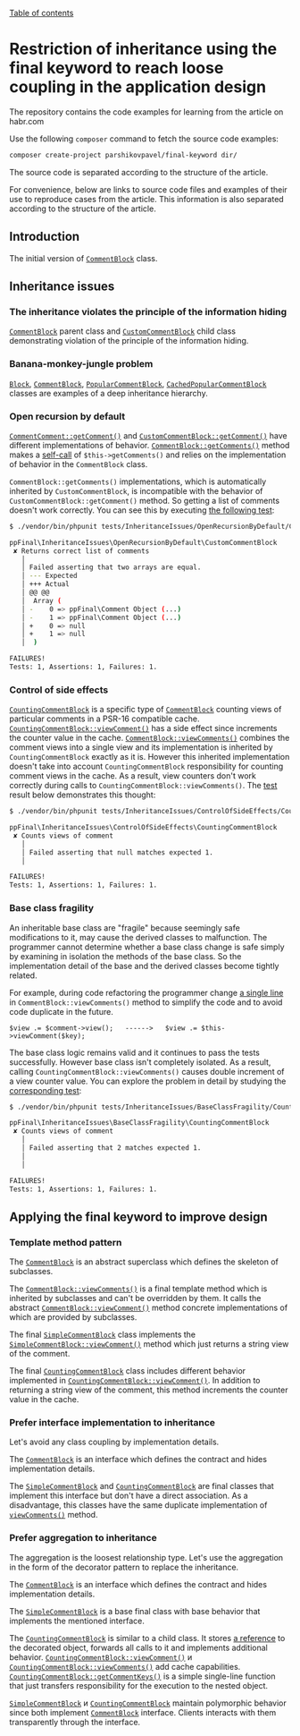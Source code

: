 <u>Table of contents</u>

# Restriction of inheritance using the final keyword to reach loose coupling in the application design

The repository contains the code examples for learning from the article on habr.com

Use the following `composer` command to fetch the source code examples: 

```bash
composer create-project parshikovpavel/final-keyword dir/
```

The source code is separated according to the structure of the article. 

For convenience, below are links to source code files and examples of their use to reproduce cases from the article. This information is also separated according to the structure of the article. 

## Introduction

The initial version of [`CommentBlock`](src/Introduction/CommentBlock.php)  class.

## Inheritance issues

### The inheritance violates the principle of the information hiding 

[`CommentBlock`](src/InheritanceIssues/InformationHiding/CommentBlock.php)  parent class and [`CustomCommentBlock`](src/InheritanceIssues/InformationHiding/CustomCommentBlock.php) child class demonstrating violation of the principle of the information hiding.

### Banana-monkey-jungle problem

[`Block`](src/InheritanceIssues/BananaMonkeyJungleProblem/Block.php), [`CommentBlock`](src/InheritanceIssues/BananaMonkeyJungleProblem/CommentBlock.php), [`PopularCommentBlock`](src/InheritanceIssues/BananaMonkeyJungleProblem/PopularCommentBlock.php), [`CachedPopularCommentBlock`](src/InheritanceIssues/BananaMonkeyJungleProblem/CachedPopularCommentBlock.php) classes are examples of a deep inheritance hierarchy.

### Open recursion by default

[`CommentComment::getComment()`](src/InheritanceIssues/OpenRecursionByDefault/CommentBlock.php#L31) and [`CustomCommentBlock::getComment()`](src/InheritanceIssues/OpenRecursionByDefault/CustomCommentBlock.php#L34) have different implementations of behavior. [`CommentBlock::getComments()`](src/InheritanceIssues/OpenRecursionByDefault/CommentBlock.php#L46) method makes 
a [self-call](src/InheritanceIssues/OpenRecursionByDefault/CommentBlock.php#L50) of `$this->getComments()` and relies on the implementation of behavior in the `CommentBlock` class.

`CommentBlock::getComments()` implementations, which is automatically inherited by `CustomCommentBlock`, is incompatible with the behavior of `CustomCommentBlock::getComment()` method. So getting a list of comments doesn't work correctly. You can see this by executing [the following test](tests/InheritanceIssues/OpenRecursionByDefault/CustomCommentBlockTest.php):

```bash
$ ./vendor/bin/phpunit tests/InheritanceIssues/OpenRecursionByDefault/CustomCommentBlockTest.php --testdox

ppFinal\InheritanceIssues\OpenRecursionByDefault\CustomCommentBlock
 ✘ Returns correct list of comments
   │
   │ Failed asserting that two arrays are equal.
   │ --- Expected
   │ +++ Actual
   │ @@ @@
   │  Array (
   │ -    0 => ppFinal\Comment Object (...)
   │ -    1 => ppFinal\Comment Object (...)
   │ +    0 => null
   │ +    1 => null
   │  )

FAILURES!
Tests: 1, Assertions: 1, Failures: 1.
```

### Control of side effects

[`CountingCommentBlock`](src/InheritanceIssues/ControlOfSideEffects/CountingCommentBlock.php) is a specific type of [`CommentBlock`](src/InheritanceIssues/ControlOfSideEffects/CommentBlock.php)  counting views of particular comments in a PSR-16 compatible cache. [`CountingCommentBlock::viewComment()`](src/InheritanceIssues/ControlOfSideEffects/CountingCommentBlock.php#L35) has a side effect since increments the counter value in the cache. [`CommentBlock::viewComments()`](src/InheritanceIssues/ControlOfSideEffects/CommentBlock.php#L43) combines the comment views into a single view and its implementation is inherited by `CountingCommentBlock` exactly as it is. However this inherited implementation doesn't take into account `CountingCommentBlock` responsibility for counting comment views in the cache. As a result, view counters don't work correctly during calls to `CountingCommentBlock::viewComments()`. The [test](tests/InheritanceIssues/ControlOfSideEffects/CountingCommentBlockTest.php) result below demonstrates this thought:

```bash
$ ./vendor/bin/phpunit tests/InheritanceIssues/ControlOfSideEffects/CountingCommentBlockTest.php --testdox

ppFinal\InheritanceIssues\ControlOfSideEffects\CountingCommentBlock
 ✘ Counts views of comment
   │
   │ Failed asserting that null matches expected 1.
   │

FAILURES!
Tests: 1, Assertions: 1, Failures: 1.
```

### Base class fragility

An inheritable base class are "fragile" because seemingly safe modifications to it, may cause the derived classes to malfunction. The programmer cannot determine whether a base class change is safe simply by examining in isolation the methods of the base class. So the implementation detail of the base and the derived classes become tightly related.

For example, during code refactoring the programmer change [a single line](src/InheritanceIssues/BaseClassFragility/CommentBlock.php#L47) in `CommentBlock::viewComments()` method to simplify the code and to avoid code duplicate in the future.

```
$view .= $comment->view();   ------>   $view .= $this->viewComment($key);
```

The base class logic remains valid and it continues to pass the tests successfully. However base class isn't completely isolated. As a result,  calling  `CountingCommentBlock::viewComments()` causes double increment of a view counter value. You can explore the problem in detail by studying the [corresponding test](tests/InheritanceIssues/BaseClassFragility/CountingCommentBlockTest.php):

```bash
$ ./vendor/bin/phpunit tests/InheritanceIssues/BaseClassFragility/CountingCommentBlockTest.php --testdox

ppFinal\InheritanceIssues\BaseClassFragility\CountingCommentBlock
 ✘ Counts views of comment
   │
   │ Failed asserting that 2 matches expected 1.
   │
   │

FAILURES!
Tests: 1, Assertions: 1, Failures: 1.
```

## Applying the final keyword to improve design

### Template method pattern

The [`CommentBlock`](src/ApplyingFinalKeyword/TemplateMethodPattern/CommentBlock.php) is  an abstract superclass which defines the skeleton of subclasses. 

The [`CommentBlock::viewComments()`](src/ApplyingFinalKeyword/TemplateMethodPattern/CommentBlock.php#L30-L34)  is a  final template method which is inherited by subclasses and can't be overridden by them.  It calls the abstract  [`CommentBlock::viewComment()`](src/ApplyingFinalKeyword/TemplateMethodPattern/CommentBlock.php#L23) method concrete implementations of which are provided by subclasses.

The final [`SimpleCommentBlock`](src/ApplyingFinalKeyword/TemplateMethodPattern/SimpleCommentBlock.php) class implements the  [`SimpleCommentBlock::viewComment()`](src/ApplyingFinalKeyword/TemplateMethodPattern/SimpleCommentBlock.php#L13-L16) method which just returns a string view of the comment.

The final [`CountingCommentBlock`](src/ApplyingFinalKeyword/TemplateMethodPattern/CountingCommentBlock.php) class includes different behavior implemented in [`CountingCommentBlock::viewComment()`](src/ApplyingFinalKeyword/TemplateMethodPattern/CountingCommentBlock.php#L30-L34). In addition to returning a string view of the comment, this method increments the counter value in the cache.

### Prefer interface implementation to inheritance

Let's avoid any class coupling by implementation details. 

The [`CommentBlock`](src/ApplyingFinalKeyword/PreferInterfaceImplementation/CommentBlock.php) is an interface which defines the contract and hides implementation details.

The [`SimpleCommentBlock`](src/ApplyingFinalKeyword/PreferInterfaceImplementation/SimpleCommentBlock.php) and [`CountingCommentBlock`](src/ApplyingFinalKeyword/PreferInterfaceImplementation/CountingCommentBlock.php) are final classes that implement this interface but don't have a direct association. As a disadvantage, this classes have the same duplicate implementation of [`viewComments()`](src/ApplyingFinalKeyword/PreferInterfaceImplementation/SimpleCommentBlock.php#L33-L40) method.

### Prefer aggregation to inheritance

The aggregation is the loosest relationship type. Let's use the aggregation in the form of the decorator pattern to replace the inheritance.

The [`CommentBlock`](src/ApplyingFinalKeyword/PreferAggregation/CommentBlock.php) is an interface which defines the contract and hides implementation details. 

The [`SimpleCommentBlock`](src/ApplyingFinalKeyword/PreferAggregation/SimpleCommentBlock.php) is a base final class with base behavior that implements the mentioned interface. 

The [`CountingCommentBlock`](src/ApplyingFinalKeyword/PreferAggregation/CountingCommentBlock.php) is similar to a child class. It stores [a reference](src/ApplyingFinalKeyword/PreferAggregation/CountingCommentBlock.php#L15) to the decorated object,  forwards all calls to it and implements additional behavior. [`CountingCommentBlock::viewComment()`](src/ApplyingFinalKeyword/PreferAggregation/CountingCommentBlock.php#L47-L51) и [`CountingCommentBlock::viewComments()`](src/ApplyingFinalKeyword/PreferAggregation/CountingCommentBlock.php#L56-L66) add cache capabilities. [`CountingCommentBlock::getCommentKeys()`](src/ApplyingFinalKeyword/PreferAggregation/CountingCommentBlock.php#L36-L39) is a simple single-line function that just transfers  responsibility for the execution to the nested object.

[`SimpleCommentBlock`](src/ApplyingFinalKeyword/PreferAggregation/SimpleCommentBlock.php) и [`CountingCommentBlock`](src/ApplyingFinalKeyword/PreferAggregation/CountingCommentBlock.php) maintain polymorphic behavior since both implement [`CommentBlock`](src/ApplyingFinalKeyword/PreferAggregation/CommentBlock.php) interface. Clients interacts with them transparently through the interface.
